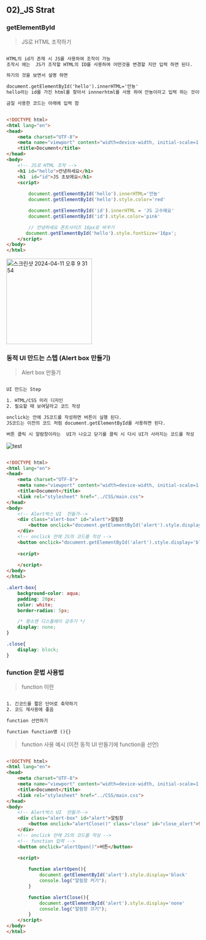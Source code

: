 ## 02)_JS Strat 

### getElementById

> JS로 HTML 조작하기 

``` txt

HTML의 id가 존재 시 JS를 사용하여 조작이 가능
조작시 에는  JS가 조작할 HTML의 ID를 사용하여 어떤것을 변경할 지만 입력 하면 된다. 

하기의 것을 보면서 설명 하면 

document.getElementById('hello').innerHTML='안뇽'
hello라는 id를 가진 html를 찾아서 innnerhtml를 사용 하여 안뇽이라고 입력 하는 것이다. 

금일 사용한 코드는 아래에 입력 함

```

``` html

<!DOCTYPE html>
<html lang="en">
<head>
    <meta charset="UTF-8">
    <meta name="viewport" content="width=device-width, initial-scale=1.0">
    <title>Document</title>
</head>
<body>
    <!-- JS로 HTML 조작 -->
    <h1 id="hello">안녕하세요</h1>
    <h1  id="id">JS 초보에요</h1>  
    <script>
   
        document.getElementById('hello').innerHTML='안뇽'
        document.getElementById('hello').style.color='red'

        document.getElementById('id').innerHTML = 'JS 고수에요'
        document.getElementById('id').style.color='pink'

        // 안녕하세요 폰트사이즈 16px로 바꾸기
       document.getElementById('hello').style.fontSize='16px';
    </script>
</body>
</html>

```
<img width="223" alt="스크린샷 2024-04-11 오후 9 31 54" src="https://github.com/choiminjun94/TIL2024/assets/60457431/dc7a3bc2-80e7-4bc6-8916-485b1bea3693">

### 동적 UI 만드는 스텝 (Alert box  만들기)

> Alert box 만들기

``` txt 

UI 만드는 Step 

1. HTML/CSS 미리 디자인 
2. 필요할 때 보여달라고 코드 작성

onclick는 안에 JS코드를 작성하면 버튼이 실행 된다. 
JS코드는 이전의 코드 처럼 document.getElementById를 사용하면 된다. 

버튼 클릭 시 알람창이라는  UI가 나오고 닫기를 클릭 시 다시 UI가 사라지는 코드를 작성

```

![test](https://github.com/choiminjun94/TIL2024/assets/60457431/d391eda1-cca5-44cb-a9e4-f5a3de19e2fc)


``` html 

<!DOCTYPE html>
<html lang="en">
<head>
    <meta charset="UTF-8">
    <meta name="viewport" content="width=device-width, initial-scale=1.0">
    <title>Document</title>
    <link rel="stylesheet" href="../CSS/main.css">
</head>
<body>
    <!-- Alert박스 UI  만들가-->
    <div class="alert-box" id="alert">알림창 
        <button onclick="document.getElementById('alert').style.display='none'" class="close" id="close_alert">닫기</button>
    </div>
    <!-- onclick 안에 JS의 코드를 작성 -->
    <button onclick="document.getElementById('alert').style.display='block'">버튼</button>
    
    <script>
         
    </script>
</body>
</html>

```

```css 
.alert-box{
    background-color: aqua;
    padding: 20px;
    color: white;
    border-radius: 5px;

    /* 평소엔 디스플레이 감추기 */
    display: none;
}

.close{
    display: block;
}
```

### function 문법 사용법 

> function 이란

```txt 

1. 긴코드를 짧은 단어로 축약하기  
2. 코드 재사용에 좋음

function 선언하기 

function function명 (){} 


```

> function 사용 예시 (이전 동적 UI 만들기에 function을 선언) 

``` html 

<!DOCTYPE html>
<html lang="en">
<head>
    <meta charset="UTF-8">
    <meta name="viewport" content="width=device-width, initial-scale=1.0">
    <title>Document</title>
    <link rel="stylesheet" href="../CSS/main.css">
</head>
<body>
    <!-- Alert박스 UI  만들가-->
    <div class="alert-box" id="alert">알림창 
        <button onclick="alertClose()" class="close" id="close_alert">닫기</button>
    </div>
    <!-- onclick 안에 JS의 코드를 작성 -->
    <!-- function 입력 -->
    <button onclick="alertOpen()">버튼</button>
    
    <script>

        function alertOpen(){
            document.getElementById('alert').style.display='block'
            console.log("알림창 커기");
        }

        function alertClose(){
            document.getElementById('alert').style.display='none'
            console.log("알람창 끄기");
        }
    </script>
</body>
</html>

```

